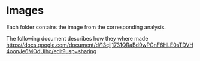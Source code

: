 # Images

Each folder contains the image from the corresponding analysis.

The following document describes how they where made https://docs.google.com/document/d/13cjj1731QRaBd9wPGnF6HLE0sTDVH4oonJe6MOdUlho/edit?usp=sharing
